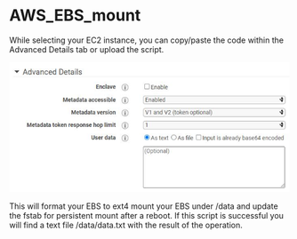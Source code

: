 # AWS_EBS_mount

While selecting your EC2 instance, you can copy/paste the code within the Advanced Details tab or upload the script.

![alt text](https://raw.githubusercontent.com/MF1986/AWS_EBS_mount/main/advanced_details.jpg)

This will format your EBS to ext4 mount your EBS under /data and update the fstab for persistent mount after a reboot.
If this script is successful you will find a text file /data/data.txt with the result of the operation.
